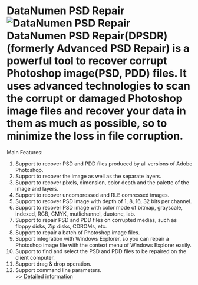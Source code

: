 # DataNumen PSD Repair<br />![DataNumen PSD Repair](https://mycommerce.akamaized.net/api/pimages/P300033937/BIG/300033937.JPG)<br />DataNumen PSD Repair(DPSDR) (formerly Advanced PSD Repair) is a powerful tool to recover corrupt Photoshop image(PSD, PDD) files. It uses advanced technologies to scan the corrupt or damaged Photoshop image files and recover your data in them as much as possible, so to minimize the loss in file corruption.
Main Features:
1. Support to recover PSD and PDD files produced by all versions of Adobe Photoshop.
2. Support to recover the image as well as the separate layers.
3. Support to recover pixels, dimension, color depth and the palette of the image and layers.
4. Support to recover uncompressed and RLE comressed images.
5. Support to recover PSD image with depth of 1, 8, 16, 32 bits per channel.
6. Support to recover PSD image with color mode of bitmap, grayscale, indexed, RGB, CMYK, mutlichannel, duotone, lab.
7. Support to repair PSD and PDD files on corrupted medias, such as floppy disks, Zip disks, CDROMs, etc.
8. Support to repair a batch of Photoshop image files.
9. Support integration with Windows Explorer, so you can repair a Photoshop image file with the context menu of Windows Explorer easily.
10. Support to find and select the PSD and PDD files to be repaired on the client computer.
11. Support drag & drop operation.
12. Support command line parameters.<br />[>> Detailed information](https://secure.shareit.com/shareit/product.html?productid=300033937&affiliateid=200057808)